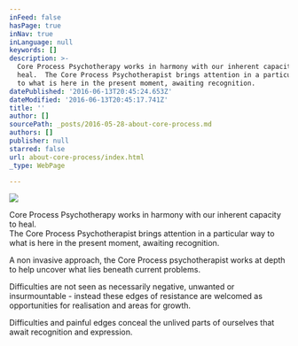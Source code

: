 ```yaml
---
inFeed: false
hasPage: true
inNav: true
inLanguage: null
keywords: []
description: >-
  Core Process Psychotherapy works in harmony with our inherent capacity to
  heal.  The Core Process Psychotherapist brings attention in a particular way
  to what is here in the present moment, awaiting recognition.
datePublished: '2016-06-13T20:45:24.653Z'
dateModified: '2016-06-13T20:45:17.741Z'
title: ''
author: []
sourcePath: _posts/2016-05-28-about-core-process.md
authors: []
publisher: null
starred: false
url: about-core-process/index.html
_type: WebPage

---
```

![](https://the-grid-user-content.s3-us-west-2.amazonaws.com/286a73ca-95a3-4af1-8df2-8c0805e8816d.jpg)

Core Process Psychotherapy works in harmony with our inherent capacity to heal.  
The Core Process Psychotherapist brings attention in a particular way to what is here in the present moment, awaiting recognition.

A non invasive approach, the Core Process psychotherapist works at depth to help uncover what lies beneath current problems.

Difficulties are not seen as necessarily negative, unwanted or insurmountable - instead these edges of resistance are welcomed as opportunities for realisation and areas for growth.

Difficulties and painful edges conceal the unlived parts of ourselves that await recognition and expression.